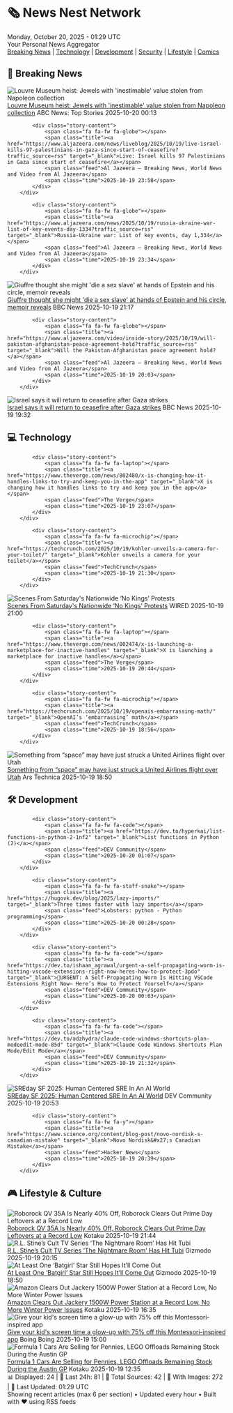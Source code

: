 <!-- Processing 54 RSS feeds at 2025-10-20 01:29:48 UTC -->
<!-- Processing: XKCD -->
<!-- Processing: Poorly Drawn Lines -->
<!-- Processing: Cyanide & Happiness -->
<!-- Processing: Girl Genius -->
<!-- Processing: Dinosaur Comics -->
<!-- Processing: CNN Top Stories -->
<!-- Processing: BBC Breaking News -->
<!-- Processing: Al Jazeera Breaking News -->
<!-- Processing: NPR News -->
<!-- Processing: Reuters World News -->
<!-- Processing: ABC News Breaking -->
<!-- Processing: The Verge -->
<!-- Processing: Ars Technica -->
<!-- Processing: WIRED -->
<!-- Processing: Lobsters Python -->
<!-- Processing: Dev.to -->
<!-- Processing: Linux.com -->
<!-- Processing: GitHub Blog -->
<!-- Processing: InfoQ -->
<!-- Processing: Coding Horror -->
<!-- Processing: The Pragmatic Engineer -->
<!-- Processing: Lifehacker -->
<!-- Processing: Gizmodo -->
<!-- Processing: Boing Boing -->
<!-- Generated 6 new posts out of 24 feeds processed -->
<div class="newspaper-header">
    <h1 class="newspaper-title">🗞️ News Nest Network</h1>
    <div class="newspaper-date">Monday, October 20, 2025 - 01:29 UTC</div>
    <div class="newspaper-subtitle">Your Personal News Aggregator</div>
</div>

<div class="newspaper-nav">
    <a href="#breaking">Breaking News</a> |
    <a href="#tech">Technology</a> |
    <a href="#dev">Development</a> |
    <a href="#security">Security</a> |
    <a href="#lifestyle">Lifestyle</a> |
    <a href="#webcomics">Comics</a>
</div>

<div class="news-section breaking-news" id="breaking">
<h2 class="section-header">🚨 Breaking News</h2>
<div class="stories-container">
<div class="story">
            <img src="https://s.abcnews.com/images/International/louvre-main_1760869461699_hpMain_4x3t_384.jpg" alt="Louvre Museum heist: Jewels with &#x27;inestimable&#x27; value stolen from Napoleon collection" class="story-image" loading="lazy" onerror="this.style.display='none'">
            <div class="story-content">
                <span class="fa fa-fw fa-tv"></span>
                <span class="title"><a href="https://abcnews.go.com/International/louvre-museum-closes-after-robbery-french-minister/story?id=126657104" target="_blank">Louvre Museum heist: Jewels with &#x27;inestimable&#x27; value stolen from Napoleon collection</a></span>
                <span class="feed">ABC News: Top Stories</span>
                <span class="time">2025-10-20 00:13</span>
            </div>
        </div>
<div class="story">
            
            <div class="story-content">
                <span class="fa fa-fw fa-globe"></span>
                <span class="title"><a href="https://www.aljazeera.com/news/liveblog/2025/10/19/live-israel-kills-97-palestinians-in-gaza-since-start-of-ceasefire?traffic_source=rss" target="_blank">Live: Israel kills 97 Palestinians in Gaza since start of ceasefire</a></span>
                <span class="feed">Al Jazeera – Breaking News, World News and Video from Al Jazeera</span>
                <span class="time">2025-10-19 23:58</span>
            </div>
        </div>
<div class="story">
            
            <div class="story-content">
                <span class="fa fa-fw fa-globe"></span>
                <span class="title"><a href="https://www.aljazeera.com/news/2025/10/19/russia-ukraine-war-list-of-key-events-day-1334?traffic_source=rss" target="_blank">Russia-Ukraine war: List of key events, day 1,334</a></span>
                <span class="feed">Al Jazeera – Breaking News, World News and Video from Al Jazeera</span>
                <span class="time">2025-10-19 23:34</span>
            </div>
        </div>
<div class="story">
            <img src="https://ichef.bbci.co.uk/ace/standard/240/cpsprodpb/bea3/live/d65cdc80-ad34-11f0-b2a1-6f537f66f9aa.jpg" alt="Giuffre thought she might &#x27;die a sex slave&#x27; at hands of Epstein and his circle, memoir reveals" class="story-image" loading="lazy" onerror="this.style.display='none'">
            <div class="story-content">
                <span class="fa fa-fw fa-flag"></span>
                <span class="title"><a href="https://www.bbc.com/news/articles/c1e3leqx89zo?at_medium=RSS&at_campaign=rss" target="_blank">Giuffre thought she might &#x27;die a sex slave&#x27; at hands of Epstein and his circle, memoir reveals</a></span>
                <span class="feed">BBC News</span>
                <span class="time">2025-10-19 21:17</span>
            </div>
        </div>
<div class="story">
            
            <div class="story-content">
                <span class="fa fa-fw fa-globe"></span>
                <span class="title"><a href="https://www.aljazeera.com/video/inside-story/2025/10/19/will-pakistan-afghanistan-peace-agreement-hold?traffic_source=rss" target="_blank">Will the Pakistan-Afghanistan peace agreement hold?</a></span>
                <span class="feed">Al Jazeera – Breaking News, World News and Video from Al Jazeera</span>
                <span class="time">2025-10-19 20:03</span>
            </div>
        </div>
<div class="story">
            <img src="https://ichef.bbci.co.uk/ace/standard/240/cpsprodpb/d90e/live/5febcae0-ac8d-11f0-aa13-0b0479f6f42a.jpg" alt="Israel says it will return to ceasefire after Gaza strikes" class="story-image" loading="lazy" onerror="this.style.display='none'">
            <div class="story-content">
                <span class="fa fa-fw fa-earth-americas"></span>
                <span class="title"><a href="https://www.bbc.com/news/articles/cm2elr16jjqo?at_medium=RSS&at_campaign=rss" target="_blank">Israel says it will return to ceasefire after Gaza strikes</a></span>
                <span class="feed">BBC News</span>
                <span class="time">2025-10-19 19:32</span>
            </div>
        </div>
</div>
</div>
<div class="news-section tech-news" id="tech">
<h2 class="section-header">💻 Technology</h2>
<div class="stories-container">
<div class="story">
            
            <div class="story-content">
                <span class="fa fa-fw fa-laptop"></span>
                <span class="title"><a href="https://www.theverge.com/news/802480/x-is-changing-how-it-handles-links-to-try-and-keep-you-in-the-app" target="_blank">X is changing how it handles links to try and keep you in the app</a></span>
                <span class="feed">The Verge</span>
                <span class="time">2025-10-19 23:07</span>
            </div>
        </div>
<div class="story">
            
            <div class="story-content">
                <span class="fa fa-fw fa-microchip"></span>
                <span class="title"><a href="https://techcrunch.com/2025/10/19/kohler-unveils-a-camera-for-your-toilet/" target="_blank">Kohler unveils a camera for your toilet</a></span>
                <span class="feed">TechCrunch</span>
                <span class="time">2025-10-19 21:30</span>
            </div>
        </div>
<div class="story">
            <img src="https://media.wired.com/photos/68f54d436dbb311a3f54d8e9/master/pass/ENR_OctNoKings_12.jpg" alt="Scenes From Saturday&#x27;s Nationwide ‘No Kings’ Protests" class="story-image" loading="lazy" onerror="this.style.display='none'">
            <div class="story-content">
                <span class="fa fa-fw fa-bolt"></span>
                <span class="title"><a href="https://www.wired.com/story/no-kings-protests-photos/" target="_blank">Scenes From Saturday&#x27;s Nationwide ‘No Kings’ Protests</a></span>
                <span class="feed">WIRED</span>
                <span class="time">2025-10-19 21:00</span>
            </div>
        </div>
<div class="story">
            
            <div class="story-content">
                <span class="fa fa-fw fa-laptop"></span>
                <span class="title"><a href="https://www.theverge.com/news/802474/x-is-launching-a-marketplace-for-inactive-handles" target="_blank">X is launching a marketplace for inactive handles</a></span>
                <span class="feed">The Verge</span>
                <span class="time">2025-10-19 20:44</span>
            </div>
        </div>
<div class="story">
            
            <div class="story-content">
                <span class="fa fa-fw fa-microchip"></span>
                <span class="title"><a href="https://techcrunch.com/2025/10/19/openais-embarrassing-math/" target="_blank">OpenAI’s ‘embarrassing’ math</a></span>
                <span class="feed">TechCrunch</span>
                <span class="time">2025-10-19 18:56</span>
            </div>
        </div>
<div class="story">
            <img src="https://cdn.arstechnica.net/wp-content/uploads/2019/03/Boeing_737_MAX_7-1-1-500x500.jpg" alt="Something from “space” may have just struck a United Airlines flight over Utah" class="story-image" loading="lazy" onerror="this.style.display='none'">
            <div class="story-content">
                <span class="fa fa-fw fa-cog"></span>
                <span class="title"><a href="https://arstechnica.com/space/2025/10/something-from-space-may-have-just-struck-a-united-airlines-flight-over-utah/" target="_blank">Something from “space” may have just struck a United Airlines flight over Utah</a></span>
                <span class="feed">Ars Technica</span>
                <span class="time">2025-10-19 18:50</span>
            </div>
        </div>
</div>
</div>
<div class="news-section dev-news" id="dev">
<h2 class="section-header">🛠️ Development</h2>
<div class="stories-container">
<div class="story">
            
            <div class="story-content">
                <span class="fa fa-fw fa-code"></span>
                <span class="title"><a href="https://dev.to/hyperkai/list-functions-in-python-2-1nf2" target="_blank">List functions in Python (2)</a></span>
                <span class="feed">DEV Community</span>
                <span class="time">2025-10-20 01:07</span>
            </div>
        </div>
<div class="story">
            
            <div class="story-content">
                <span class="fa fa-fw fa-staff-snake"></span>
                <span class="title"><a href="https://hugovk.dev/blog/2025/lazy-imports/" target="_blank">Three times faster with lazy imports</a></span>
                <span class="feed">Lobsters: python - Python programming</span>
                <span class="time">2025-10-20 00:28</span>
            </div>
        </div>
<div class="story">
            
            <div class="story-content">
                <span class="fa fa-fw fa-code"></span>
                <span class="title"><a href="https://dev.to/ishaan_agrawal/urgent-a-self-propagating-worm-is-hitting-vscode-extensions-right-now-heres-how-to-protect-3pdo" target="_blank">🚨URGENT: A Self-Propagating Worm Is Hitting VSCode Extensions Right Now— Here’s How to Protect Yourself</a></span>
                <span class="feed">DEV Community</span>
                <span class="time">2025-10-20 00:03</span>
            </div>
        </div>
<div class="story">
            
            <div class="story-content">
                <span class="fa fa-fw fa-code"></span>
                <span class="title"><a href="https://dev.to/adzhydra/claude-code-windows-shortcuts-plan-modeedit-mode-85d" target="_blank">Claude Code Windows Shortcuts Plan Mode/Edit Mode</a></span>
                <span class="feed">DEV Community</span>
                <span class="time">2025-10-19 21:32</span>
            </div>
        </div>
<div class="story">
            <img src="https://media2.dev.to/dynamic/image/width=800%2Cheight=%2Cfit=scale-down%2Cgravity=auto%2Cformat=auto/https%3A%2F%2Fdev-to-uploads.s3.amazonaws.com%2Fuploads%2Farticles%2Fpd0auzzx3dullb2adec3.png" alt="SREday SF 2025: Human Centered SRE In An AI World" class="story-image" loading="lazy" onerror="this.style.display='none'">
            <div class="story-content">
                <span class="fa fa-fw fa-code"></span>
                <span class="title"><a href="https://dev.to/dwayne_mcdaniel/sreday-sf-2025-human-centered-sre-in-an-ai-world-4a6k" target="_blank">SREday SF 2025: Human Centered SRE In An AI World</a></span>
                <span class="feed">DEV Community</span>
                <span class="time">2025-10-19 20:53</span>
            </div>
        </div>
<div class="story">
            
            <div class="story-content">
                <span class="fa fa-fw fa-y"></span>
                <span class="title"><a href="https://www.science.org/content/blog-post/novo-nordisk-s-canadian-mistake" target="_blank">Novo Nordisk&#x27;s Canadian Mistake</a></span>
                <span class="feed">Hacker News</span>
                <span class="time">2025-10-19 20:39</span>
            </div>
        </div>
</div>
</div>
<div class="news-section lifestyle-news" id="lifestyle">
<h2 class="section-header">🎮 Lifestyle & Culture</h2>
<div class="stories-container">
<div class="story">
            <img src="https://kotaku.com/app/uploads/2025/10/roborock-qrevo-qv-35a-1280x853.jpg" alt="Roborock QV 35A Is Nearly 40% Off, Roborock Clears Out Prime Day Leftovers at a Record Low" class="story-image" loading="lazy" onerror="this.style.display='none'">
            <div class="story-content">
                <span class="fa fa-fw fa-gamepad"></span>
                <span class="title"><a href="https://kotaku.com/roborock-qv-35a-is-nearly-40-off-roborock-clears-out-prime-day-leftovers-at-a-record-low-2000634453" target="_blank">Roborock QV 35A Is Nearly 40% Off, Roborock Clears Out Prime Day Leftovers at a Record Low</a></span>
                <span class="feed">Kotaku</span>
                <span class="time">2025-10-19 21:44</span>
            </div>
        </div>
<div class="story">
            <img src="https://gizmodo.com/app/uploads/2025/10/nightmare-room-stine-1280x853.jpg" alt="R.L. Stine’s Cult TV Series ‘The Nightmare Room’ Has Hit Tubi" class="story-image" loading="lazy" onerror="this.style.display='none'">
            <div class="story-content">
                <span class="fa fa-fw fa-computer"></span>
                <span class="title"><a href="https://gizmodo.com/r-l-stines-cult-tv-series-the-nightmare-room-has-hit-tubi-2000674048" target="_blank">R.L. Stine’s Cult TV Series ‘The Nightmare Room’ Has Hit Tubi</a></span>
                <span class="feed">Gizmodo</span>
                <span class="time">2025-10-19 20:15</span>
            </div>
        </div>
<div class="story">
            <img src="https://gizmodo.com/app/uploads/2025/10/batgirl-hed-1280x853.jpg" alt="At Least One ‘Batgirl’ Star Still Hopes It’ll Come Out" class="story-image" loading="lazy" onerror="this.style.display='none'">
            <div class="story-content">
                <span class="fa fa-fw fa-computer"></span>
                <span class="title"><a href="https://gizmodo.com/at-least-one-batgirl-star-still-hopes-itll-come-out-2000674051" target="_blank">At Least One ‘Batgirl’ Star Still Hopes It’ll Come Out</a></span>
                <span class="feed">Gizmodo</span>
                <span class="time">2025-10-19 18:50</span>
            </div>
        </div>
<div class="story">
            <img src="https://kotaku.com/app/uploads/2025/08/jackery-power-station-1280x853.jpg" alt="Amazon Clears Out Jackery 1500W Power Station at a Record Low, No More Winter Power Issues" class="story-image" loading="lazy" onerror="this.style.display='none'">
            <div class="story-content">
                <span class="fa fa-fw fa-gamepad"></span>
                <span class="title"><a href="https://kotaku.com/amazon-clears-out-jackery-1500w-power-station-at-a-record-low-no-more-winter-power-issues-2000636942" target="_blank">Amazon Clears Out Jackery 1500W Power Station at a Record Low, No More Winter Power Issues</a></span>
                <span class="feed">Kotaku</span>
                <span class="time">2025-10-19 16:35</span>
            </div>
        </div>
<div class="story">
            <img src="https://i0.wp.com/boingboing.net/wp-content/uploads/2025/10/Pok-Pok.jpg?fit=2250%2C1500&amp;quality=60&amp;ssl=1" alt="Give your kid&#x27;s screen time a glow-up with 75% off this Montessori-inspired app" class="story-image" loading="lazy" onerror="this.style.display='none'">
            <div class="story-content">
                <span class="fa fa-fw fa-arrow-right"></span>
                <span class="title"><a href="https://boingboing.net/2025/10/19/give-your-kids-screen-time-a-glow-up-with-75-off-this-montessori-inspired-app.html" target="_blank">Give your kid&#x27;s screen time a glow-up with 75% off this Montessori-inspired app</a></span>
                <span class="feed">Boing Boing</span>
                <span class="time">2025-10-19 15:00</span>
            </div>
        </div>
<div class="story">
            <img src="https://kotaku.com/app/uploads/2025/10/lego-f1-cars-build-1280x853.jpg" alt="Formula 1 Cars Are Selling for Pennies, LEGO Offloads Remaining Stock During the Austin GP" class="story-image" loading="lazy" onerror="this.style.display='none'">
            <div class="story-content">
                <span class="fa fa-fw fa-gamepad"></span>
                <span class="title"><a href="https://kotaku.com/formula-1-cars-are-selling-for-pennies-lego-offloads-remaining-stock-during-the-austin-gp-2000636932" target="_blank">Formula 1 Cars Are Selling for Pennies, LEGO Offloads Remaining Stock During the Austin GP</a></span>
                <span class="feed">Kotaku</span>
                <span class="time">2025-10-19 12:35</span>
            </div>
        </div>
</div>
</div>

<div class="newspaper-footer">
    <div class="stats">
        📊 Displayed: 24 | 📅 Last 24h: 81 | 📡 Total Sources: 42 | 📸 With Images: 272 |
        🔄 Last Updated: 01:29 UTC
    </div>
    <div class="footer-note">
        Showing recent articles (max 6 per section) • Updated every hour • Built with ❤️ using RSS feeds
    </div>
</div>
